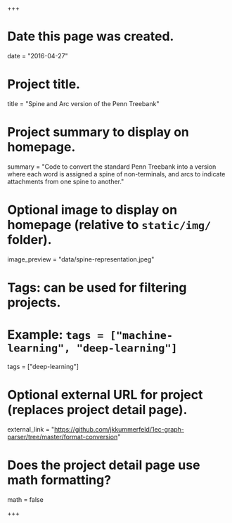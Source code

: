 +++
# Date this page was created.
date = "2016-04-27"

# Project title.
title = "Spine and Arc version of the Penn Treebank"

# Project summary to display on homepage.
summary = "Code to convert the standard Penn Treebank into a version where each word is assigned a spine of non-terminals, and arcs to indicate attachments from one spine to another."

# Optional image to display on homepage (relative to `static/img/` folder).
image_preview = "data/spine-representation.jpeg"

# Tags: can be used for filtering projects.
# Example: `tags = ["machine-learning", "deep-learning"]`
tags = ["deep-learning"]

# Optional external URL for project (replaces project detail page).
external_link = "https://github.com/jkkummerfeld/1ec-graph-parser/tree/master/format-conversion"

# Does the project detail page use math formatting?
math = false

+++

